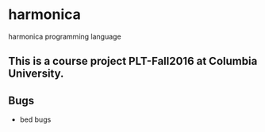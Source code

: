 # harmonica
harmonica programming language

## This is a course project PLT-Fall2016 at Columbia University.

## Bugs
- bed bugs
